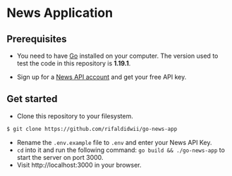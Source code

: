 # News Application

## Prerequisites

- You need to have [Go](https://golang.org/dl/) installed on your computer. The
version used to test the code in this repository is **1.19.1**.

- Sign up for a [News API account](https://newsapi.org/register) and get your
free API key.

## Get started

- Clone this repository to your filesystem.

```bash
$ git clone https://github.com/rifaldidwii/go-news-app
```

- Rename the `.env.example` file to `.env` and enter your News API Key.
- `cd` into it and run the following command: `go build && ./go-news-app` to start the server on port 3000.
- Visit http://localhost:3000 in your browser.
